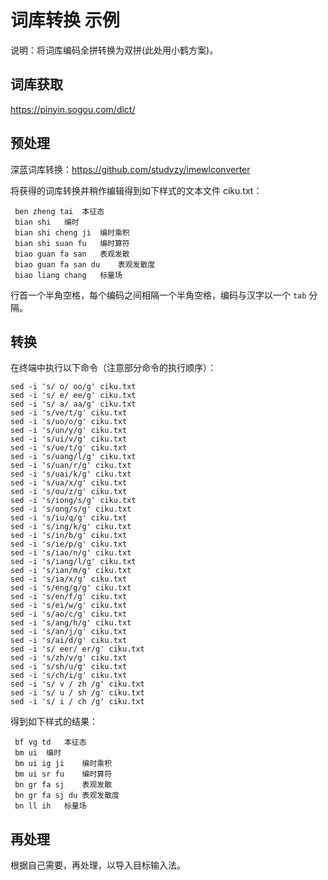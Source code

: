 # 词库转换 示例

说明：将词库编码全拼转换为双拼(此处用小鹤方案)。

## 词库获取

https://pinyin.sogou.com/dict/

## 预处理

深蓝词库转换：https://github.com/studyzy/imewlconverter

将获得的词库转换并稍作编辑得到如下样式的文本文件 ciku.txt：

```
 ben zheng tai	本征态
 bian shi	编时
 bian shi cheng ji	编时乘积
 bian shi suan fu	编时算符
 biao guan fa san	表观发散
 biao guan fa san du	表观发散度
 biao liang chang	标量场
```

行首一个半角空格，每个编码之间相隔一个半角空格，编码与汉字以一个 `tab` 分隔。

## 转换

在终端中执行以下命令（注意部分命令的执行顺序）：

```shell
sed -i 's/ o/ oo/g' ciku.txt
sed -i 's/ e/ ee/g' ciku.txt
sed -i 's/ a/ aa/g' ciku.txt
sed -i 's/ve/t/g' ciku.txt
sed -i 's/uo/o/g' ciku.txt
sed -i 's/un/y/g' ciku.txt
sed -i 's/ui/v/g' ciku.txt
sed -i 's/ue/t/g' ciku.txt
sed -i 's/uang/l/g' ciku.txt
sed -i 's/uan/r/g' ciku.txt
sed -i 's/uai/k/g' ciku.txt
sed -i 's/ua/x/g' ciku.txt
sed -i 's/ou/z/g' ciku.txt
sed -i 's/iong/s/g' ciku.txt
sed -i 's/ong/s/g' ciku.txt
sed -i 's/iu/q/g' ciku.txt
sed -i 's/ing/k/g' ciku.txt
sed -i 's/in/b/g' ciku.txt
sed -i 's/ie/p/g' ciku.txt
sed -i 's/iao/n/g' ciku.txt
sed -i 's/iang/l/g' ciku.txt
sed -i 's/ian/m/g' ciku.txt
sed -i 's/ia/x/g' ciku.txt
sed -i 's/eng/g/g' ciku.txt
sed -i 's/en/f/g' ciku.txt
sed -i 's/ei/w/g' ciku.txt
sed -i 's/ao/c/g' ciku.txt
sed -i 's/ang/h/g' ciku.txt
sed -i 's/an/j/g' ciku.txt
sed -i 's/ai/d/g' ciku.txt
sed -i 's/ eer/ er/g' ciku.txt
sed -i 's/zh/v/g' ciku.txt
sed -i 's/sh/u/g' ciku.txt
sed -i 's/ch/i/g' ciku.txt
sed -i 's/ v / zh /g' ciku.txt
sed -i 's/ u / sh /g' ciku.txt
sed -i 's/ i / ch /g' ciku.txt

```

得到如下样式的结果：

```
 bf vg td	本征态
 bm ui	编时
 bm ui ig ji	编时乘积
 bm ui sr fu	编时算符
 bn gr fa sj	表观发散
 bn gr fa sj du	表观发散度
 bn ll ih	标量场
```

## 再处理

根据自己需要，再处理，以导入目标输入法。

